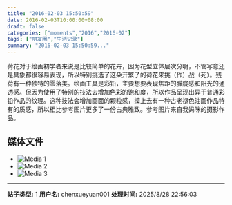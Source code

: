 ```yaml
---
title: "2016-02-03 15:50:59"
date: 2016-02-03T10:00:00+08:00
draft: false
categories: ["moments","2016","2016-02"]
tags: ["朋友圈","生活记录"]
summary: "2016-02-03 15:50:59..."
---
```


荷花对于绘画初学者来说是比较简单的花卉，因为花型立体层次分明，不管写意还是具象都很容易表现，所以特别挑选了这朵开繁了的荷花来挑（作）战（死）。残荷有一种独特的零落美。绘画工具是彩铅，主要想要表现焦距的朦胧感和阳光的通透感。但因为使用了特别的技法去增加色彩的饱和度，所以作品呈现出异于普通彩铅作品的纹理。这种技法会增加画面的颗粒感，摸上去有一种古老褪色油画作品特有的质感，所以相比参考图片更多了一份古典雅致。参考图片来自我妈咪的摄影作品。

## 媒体文件

- ![Media 1](/Moments/photos/2016-02-03/201602031550590.jpg)
- ![Media 2](/Moments/photos/2016-02-03/201602031550591.jpg)
- ![Media 3](/Moments/photos/2016-02-03/201602031550592.jpg)

---

**帖子类型:** 1
**用户名:** chenxueyuan001
**处理时间:** 2025/8/28 22:56:03